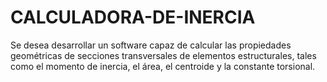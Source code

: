# CALCULADORA-DE-INERCIA
Se desea desarrollar un software capaz de calcular las propiedades geométricas de secciones transversales de elementos estructurales, tales como el momento de inercia, el área, el centroide y la constante torsional.
